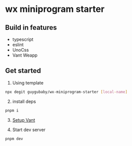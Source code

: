 # wx miniprogram starter

## Build in features

- typescript
- eslint
- UnoCss
- Vant Weapp

## Get started

1. Using template

```bash
npx degit guygubaby/wx-miniprogram-starter [local-name]
```

2. install deps

```bash
pnpm i
```

3. [Setup Vant](https://vant-ui.github.io/vant-weapp/#/quickstart)

4. Start dev server

```bash
pnpm dev
```
